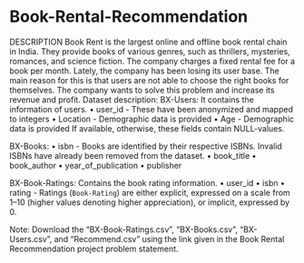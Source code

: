 # Book-Rental-Recommendation
DESCRIPTION
Book Rent is the largest online and offline book rental chain in India. They provide books of various genres, such as thrillers, mysteries, romances, and science fiction. The company charges a fixed rental fee for a book per month. Lately, the company has been losing its user base. The main reason for this is that users are not able to choose the right books for themselves. The company wants to solve this problem and increase its revenue and profit. 
Dataset description:
BX-Users: It contains the information of users.
•	user_id - These have been anonymized and mapped to integers
•	Location - Demographic data is provided
•	Age - Demographic data is provided
If available, otherwise, these fields contain NULL-values.
 
BX-Books: 
•	isbn - Books are identified by their respective ISBNs. Invalid ISBNs have already been removed from the dataset.
•	book_title
•	book_author
•	year_of_publication
•	publisher

 
BX-Book-Ratings: Contains the book rating information. 
•	user_id
•	isbn
•	rating - Ratings (`Book-Rating`) are either explicit, expressed on a scale from 1–10 (higher values denoting higher appreciation), or implicit, expressed by 0.
 
Note: Download the “BX-Book-Ratings.csv”, “BX-Books.csv”, “BX-Users.csv”, and “Recommend.csv” using the link given in the Book Rental Recommendation project problem statement.
